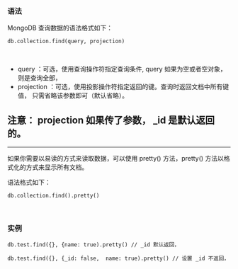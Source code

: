 
### 语法
MongoDB 查询数据的语法格式如下：

```mongodb
db.collection.find(query, projection)
```
<br />

* query ：可选，使用查询操作符指定查询条件, query 如果为空或者空对象，则是查询全部，
* projection ：可选，使用投影操作符指定返回的键。查询时返回文档中所有键值， 只需省略该参数即可（默认省略）。 

注意： projection 如果传了参数， _id 是默认返回的。 
--

--- 

如果你需要以易读的方式来读取数据，可以使用 pretty() 方法，pretty() 方法以格式化的方式来显示所有文档。

语法格式如下：

```mongodb
db.collection.find().pretty()
```


<br />

### 实例

```mongodb
db.test.find({}, {name: true).pretty() // _id 默认返回，
```

```mongodb
db.test.find({}, {_id: false,  name: true).pretty() // 设置 _id 不返回，
```
